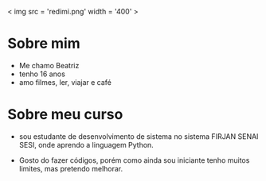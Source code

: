 < img src = 'redimi.png' width = '400' >

# Sobre mim

- Me chamo Beatriz
- tenho 16 anos
- amo filmes, ler, viajar e café
 


# Sobre meu curso
- sou estudante de desenvolvimento de sistema no sistema FIRJAN SENAI SESI, onde aprendo a linguagem Python.

- Gosto do fazer códigos, porém como ainda sou iniciante tenho muitos limites, mas pretendo melhorar.
